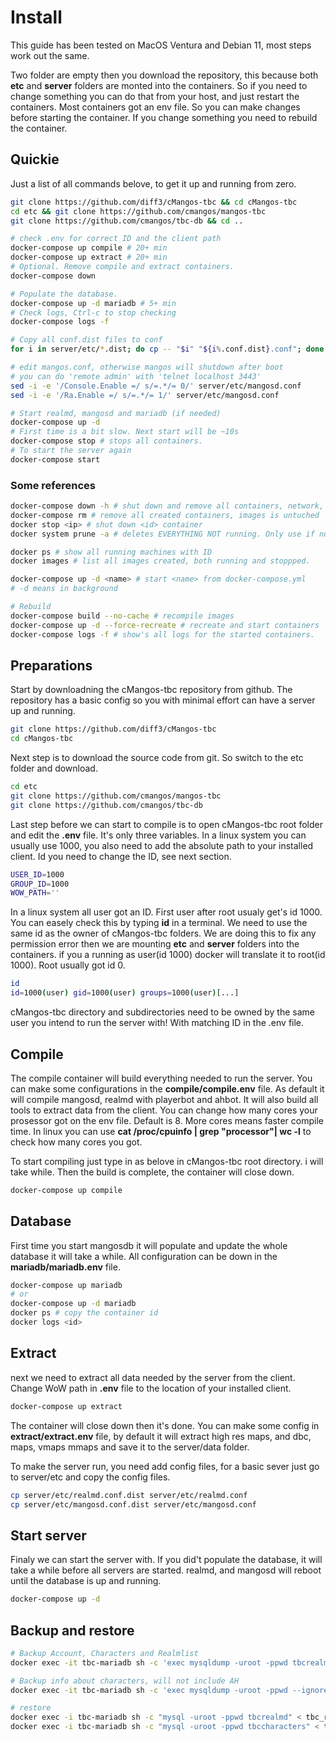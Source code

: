 # Install



This guide has been tested on MacOS Ventura and Debian 11, most steps work out the same. 



Two folder are empty then you download the repository, this because both **etc** and **server** folders are monted into the containers. So if you need to change something you can do that from your host, and just restart the containers. Most containers got an env file. So you can make changes before starting the container. If you change something you need to rebuild the container.



## Quickie



Just a list of all commands belove, to get it up and running from zero.



```bash
git clone https://github.com/diff3/cMangos-tbc && cd cMangos-tbc
cd etc && git clone https://github.com/cmangos/mangos-tbc
git clone https://github.com/cmangos/tbc-db && cd ..

# check .env for correct ID and the client path
docker-compose up compile # 20+ min
docker-compose up extract # 20+ min
# Optional. Remove compile and extract containers.
docker-compose down

# Populate the database.
docker-compose up -d mariadb # 5+ min
# Check logs, Ctrl-c to stop checking
docker-compose logs -f

# Copy all conf.dist files to conf
for i in server/etc/*.dist; do cp -- "$i" "${i%.conf.dist}.conf"; done

# edit mangos.conf, otherwise mangos will shutdown after boot
# you can do 'remote admin' with 'telnet localhost 3443'
sed -i -e '/Console.Enable =/ s/=.*/= 0/' server/etc/mangosd.conf
sed -i -e '/Ra.Enable =/ s/=.*/= 1/' server/etc/mangosd.conf

# Start realmd, mangosd and mariadb (if needed)
docker-compose up -d
# First time is a bit slow. Next start will be ~10s
docker-compose stop # stops all containers. 
# To start the server again
docker-compose start
```



### Some references

```bash
docker-compose down -h # shut down and remove all containers, network, volumes and images created by up.
docker-compose rm # remove all created containers, images is untuched
docker stop <ip> # shut down <id> container
docker system prune -a # deletes EVERYTHING NOT running. Only use if nothing else works.

docker ps # show all running machines with ID
docker images # list all images created, both running and stoppped. 

docker-compose up -d <name> # start <name> from docker-compose.yml
# -d means in background

# Rebuild 
docker-compose build --no-cache # recompile images
docker-compose up -d --force-recreate # recreate and start containers
docker-compose logs -f # show's all logs for the started containers.

```



## Preparations



Start by downloadning the cMangos-tbc repository from github. The repository has a basic config so you with minimal effort can have a server up and running.



```bash
git clone https://github.com/diff3/cMangos-tbc
cd cMangos-tbc
```



Next step is to download the source code from git. So switch to the etc folder and download.



```bash
cd etc
git clone https://github.com/cmangos/mangos-tbc
git clone https://github.com/cmangos/tbc-db
```



Last step before we can start to compile is to open cMangos-tbc root folder and edit the **.env** file. It's only three variables. In a linux system you can usually use 1000, you also need to add the absolute path to your installed client. Id you need to change the ID, see next section.



```bash
USER_ID=1000
GROUP_ID=1000
WOW_PATH=''
```



In a linux system all user got an ID. First user after root usualy get's id 1000. You can easely check this by typing **id** in a terminal. We need to use the same id as the owner of cMangos-tbc folders. We are doing this to fix any permission error then we are mounting **etc** and **server** folders into the containers. if you a running as user(id 1000) docker will translate it to root(id 1000). Root usually got id 0. 



```bash
id
id=1000(user) gid=1000(user) groups=1000(user)[...]
```



cMangos-tbc directory and subdirectories need to be owned by the same user you intend to run the server with! With matching ID in the .env file.



## Compile



The compile container will build everything needed to run the server. You can make some configurations in the **compile/compile.env** file. As default it will compile mangosd, realmd with playerbot and ahbot. It will also build all tools to extract data from the client. 
    You can change how many cores your prosessor got on the env file. Default is 8. More cores means faster compile time. In linux you can use **cat /proc/cpuinfo | grep "processor"| wc -l** to check how many cores you got.



To start compiling just type in as belove in cMangos-tbc root directory. i will take while. Then the build is complete, the container will close down.



```bash
docker-compose up compile
```



## Database



First time you start mangosdb it will populate and update the whole database it will take a while. All configuration can be down in the **mariadb/mariadb.env** file.





```Bash
docker-compose up mariadb 
# or 
docker-compose up -d mariadb
docker ps # copy the container id
docker logs <id>
```



## Extract

next we need to extract all data needed by the server from the client. Change WoW path in **.env** file to the location of your installed client. 

```bash
docker-compose up extract 
```



The container will close down then it's done. You can make some config in **extract/extract.env** file, by default it will extract high res maps, and dbc, maps, vmaps mmaps and save it to the server/data folder.



To make the server run, you need add config files, for a basic sever just go to server/etc and copy the config files.



```bash
cp server/etc/realmd.conf.dist server/etc/realmd.conf
cp server/etc/mangosd.conf.dist server/etc/mangosd.conf
```



## 

## Start server

Finaly we can start the server with. If you did't populate the database, it will take a while before all servers are started. realmd, and mangosd will reboot until the database is up and running.

```bash
docker-compose up -d
```





## Backup and restore





```bash
# Backup Account, Characters and Realmlist
docker exec -it tbc-mariadb sh -c 'exec mysqldump -uroot -ppwd tbcrealmd realmlist account realmcharacters --single-transaction' > tbc_realmd_data.sql

# Backup info about characters, will not include AH
docker exec -it tbc-mariadb sh -c 'exec mysqldump -uroot -ppwd --ignore-table=tbccharacters.auction --ignore-table=tbccharacters.ahbot.items tbccharacters --single-transaction' > tbc_characters_data.sql

# restore
docker exec -i tbc-mariadb sh -c "mysql -uroot -ppwd tbcrealmd" < tbc_realmd_data.sql
docker exec -i tbc-mariadb sh -c "mysql -uroot -ppwd tbccharacters" < tbc_characters_data.sql
```